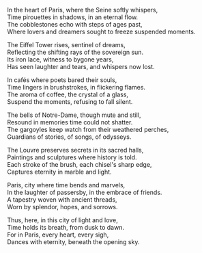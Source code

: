 In the heart of Paris, where the Seine softly whispers,  
Time pirouettes in shadows, in an eternal flow.  
The cobblestones echo with steps of ages past,  
Where lovers and dreamers sought to freeze suspended moments.

The Eiffel Tower rises, sentinel of dreams,  
Reflecting the shifting rays of the sovereign sun.  
Its iron lace, witness to bygone years,  
Has seen laughter and tears, and whispers now lost.

In cafés where poets bared their souls,  
Time lingers in brushstrokes, in flickering flames.  
The aroma of coffee, the crystal of a glass,  
Suspend the moments, refusing to fall silent.

The bells of Notre-Dame, though mute and still,  
Resound in memories time could not shatter.  
The gargoyles keep watch from their weathered perches,  
Guardians of stories, of songs, of odysseys.

The Louvre preserves secrets in its sacred halls,  
Paintings and sculptures where history is told.  
Each stroke of the brush, each chisel's sharp edge,  
Captures eternity in marble and light.

Paris, city where time bends and marvels,  
In the laughter of passersby, in the embrace of friends.  
A tapestry woven with ancient threads,  
Worn by splendor, hopes, and sorrows.

Thus, here, in this city of light and love,  
Time holds its breath, from dusk to dawn.  
For in Paris, every heart, every sigh,  
Dances with eternity, beneath the opening sky.